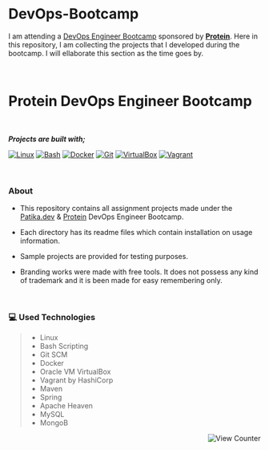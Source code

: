 # DevOps-Bootcamp

I am attending a [DevOps Engineer Bootcamp](https://www.patika.dev/bootcamp/protein-devops-engineer-bootcamp) sponsored by [**Protein**](https://protein.tech). 
Here in this repository, I am collecting the projects that I developed during the bootcamp. 
I will ellaborate this section as the time goes by.


&nbsp;


# Protein DevOps Engineer Bootcamp

&nbsp;

**_Projects are built with;_**

[![Linux][#linux]][@linux] [![Bash][#bash]][@bash] [![Docker][#docker]][@docker] [![Git][#git]][@git] [![VirtualBox][#virtualbox]][@virtualbox] [![Vagrant][#vagrant]][@vagrant]

&nbsp;

### About

- This repository contains all assignment projects made under the [Patika.dev][@patika] & [Protein][@protein] DevOps Engineer Bootcamp.

- Each directory has its readme files which contain installation on usage information.

- Sample projects are provided for testing purposes.

- Branding works were made with free tools. It does not possess any kind of trademark and it is been made for easy remembering only.

&nbsp;

### :computer: **Used Technologies**

> - Linux
> - Bash Scripting
> - Git SCM
> - Docker
> - Oracle VM VirtualBox
> - Vagrant by HashiCorp
> - Maven
> - Spring
> - Apache Heaven
> - MySQL
> - MongoB

<!-- View Counter -->
<p align="right"><img src="https://komarev.com/ghpvc/?username=protein-devops-bootcamp&style=flat&label=Views&color=blue" alt="View Counter"></a></p>

<!-- Badge Index -->

[#linux]: https://img.shields.io/badge/Linux-FCC624?style=flat&logo=linux&logoColor=black
[#bash]: https://img.shields.io/badge/Bash-4EAA25?style=flat&logo=GNU%20Bash&logoColor=white
[#git]: https://img.shields.io/badge/Git-E44C30?style=flat&logo=git&logoColor=white
[#docker]: https://img.shields.io/badge/Docker-2CA5E0?style=flat&logo=docker&logoColor=white
[#virtualbox]: https://img.shields.io/badge/VirtualBox-183A61?style=flat&logo=virtualbox&logoColor=white
[#vagrant]: https://img.shields.io/badge/Vagrant-1868F2?style=flat&logo=vagrant&logoColor=white

<!-- URL Index -->

[@patika]: https://www.patika.dev/
[@protein]: https://protein.tech/
[@linux]: https://www.linux.org/
[@bash]: https://www.gnu.org/software/bash/
[@docker]: https://www.docker.com/
[@git]: https://git-scm.com/
[@virtualbox]: https://www.virtualbox.org/
[@vagrant]: https://www.vagrantup.com/
[@vagrant-download]: https://www.vagrantup.com/downloads/
